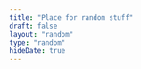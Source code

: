 ```yaml
---
title: "Place for random stuff"
draft: false
layout: "random"
type: "random"
hideDate: true
---
```


